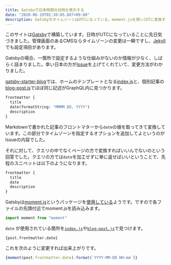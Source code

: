 ```yaml
---
title: Gatsbyで日本時間の日時を表示する
date: "2020-06-19T02:30:05.887+09:00"
description: GatsbyのタイムゾーンはUTCになっている。moment.jsを使いJSTに変換する。
---
```


このサイトは[Gatsby](https://www.gatsbyjs.org)で構築しています。日時がUTCになっていることに先日気づきました。管理画面のあるCMSならタイムゾーンの変更は一瞬ですし、[Jekyll](https://jekyllrb.com/docs/configuration/options/)でも設定項目があります。

Gatsbyの場合、一箇所で設定するような仕組みがないのか情報が少なく、しばらく詰まりました。幸い日本の方が[Issue](https://github.com/gatsbyjs/gatsby/issues/11832#issuecomment-464797581)を上げてくれていて、変更方法がわかりました。

[gatsby-starter-blog](https://github.com/gatsbyjs/gatsby-starter-blog)では、ホームのテンプレートとなる[index.js](https://github.com/gatsbyjs/gatsby-starter-blog/blob/d0f6ce5487d6dee3b843fd568264713c84acfb89/src/pages/index.js#L63-L67)と、個別記事の[blog-post.js](https://github.com/gatsbyjs/gatsby-starter-blog/blob/d0f6ce5487d6dee3b843fd568264713c84acfb89/src/templates/blog-post.js#L94-L98)でほぼ同じ記述がGraphQL内に見つかります。

```graphql
frontmatter {
  title
  date(formatString: "MMMM DD, YYYY")
  description
}
```

Markdownで書かれた記事のフロントマターから`date`の値を取ってきて変換しています。この部分でタイムゾーンを指定するオプションを追加してよというのがIssueの内容でした。

それに対して、クエリの中でなくページの方で変換すればいいんでないのという回答でした。クエリの方では`date`を加工せずに単に返せばいいということで、先程のスニペットは以下のようになります。

```graphql
frontmatter {
  title
  date
  description
}
```

Gatsbyは[moment.js](https://momentjs.com)というパッケージを[使用している](https://github.com/gatsbyjs/gatsby-starter-blog/blob/d0f6ce5487d6dee3b843fd568264713c84acfb89/package-lock.json#L9071)ようです。ですので各ファイルの先頭付近でmoment.jsを読み込みます。

```javascript
import moment from "moment"
```

`date` が使用されている箇所を[`index.js`](https://github.com/gatsbyjs/gatsby-starter-blog/blob/d0f6ce5487d6dee3b843fd568264713c84acfb89/src/pages/index.js#L31)や[`blog-post.js`](https://github.com/gatsbyjs/gatsby-starter-blog/blob/d0f6ce5487d6dee3b843fd568264713c84acfb89/src/templates/blog-post.js#L37)で見つけます。

```tsx
{post.frontmatter.date}
```

これを次のように変更すれば出来上がりです。

```javascript
{moment(post.frontmatter.date).format(`YYYY-MM-DD HH:mm`)}
```
